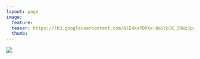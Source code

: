 ```yaml
---
layout: page
image:
  feature:
  teaser: https://lh3.googleusercontent.com/QlE4ksPBVXx-8oSYplK_I9NzJpwma2Y_tFt5nBr9Vrc=w245-h163-no
  thumb:
---
```


![](https://lh3.googleusercontent.com/uixf13MatuzDC_u_UCrxAw3LYpkymP2l4sZnJR9lBLU=w800)
